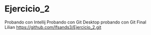 # Ejercicio_2
Probando con Intellij
Probando con Git Desktop
probando con Git
Final
Lilian
https://github.com/lfsands3/Ejercicio_2.git
